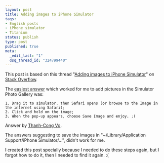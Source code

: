 ```yaml
--- 
layout: post
title: Adding images to iPhone Simulator
tags: 
- English posts
- iPhone simulator
- Titanium
status: publish
type: post
published: true
meta: 
  _edit_last: "1"
  dsq_thread_id: "324799440"
---
```

This post is based on this thread "[Adding images to iPhone Simulator](http://stackoverflow.com/questions/468879/adding-images-to-iphone-simulator/)" on [Stack Overflow](http://stackoverflow.com/).

The [easiest answer](http://stackoverflow.com/questions/468879/adding-images-to-iphone-simulator/2039856#2039856) which worked for me to add pictures in the Simulator Photo Gallery was:
<!--more-->

    1. Drag it to simulator, then Safari opens (or browse to the Image in the internet using Safari);
    2. Click and hold on the image;
    3. When the pop-up appears, choose Save Image and enjoy. ;)

Answer by [Thanh-Cong Vo](http://stackoverflow.com/users/192800/thanh-cong-vo).

The answers suggesting to save the images in "~/Library/Application Support/iPhone Simulator/...", didn't work for me.

I created this post specially because I needed to do these steps again, but I forgot how to do it, then I needed to find it again. :(